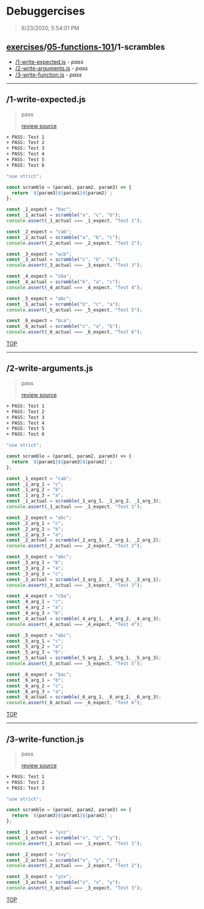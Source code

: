 # Debuggercises 

> 6/23/2020, 5:54:01 PM 

## [exercises](../../README.md)/[05-functions-101](../README.md)/1-scrambles 

- [/1-write-expected.js](#1-write-expectedjs) - _pass_ 
- [/2-write-arguments.js](#2-write-argumentsjs) - _pass_ 
- [/3-write-function.js](#3-write-functionjs) - _pass_ 
---

## /1-write-expected.js 

> pass 
>
> [review source](../../../exercises/05-functions-101/1-scrambles/1-write-expected.js)

```txt
+ PASS: Test 1
+ PASS: Test 2
+ PASS: Test 3
+ PASS: Test 4
+ PASS: Test 5
+ PASS: Test 6
```

```js
"use strict";

const scramble = (param1, param2, param3) => {
  return `${param3}${param1}${param2}`;
};

const _1_expect = "bac";
const _1_actual = scramble("a", "c", "b");
console.assert(_1_actual === _1_expect, "Test 1");

const _2_expect = "cab";
const _2_actual = scramble("a", "b", "c");
console.assert(_2_actual === _2_expect, "Test 2");

const _3_expect = "acb";
const _3_actual = scramble("c", "b", "a");
console.assert(_3_actual === _3_expect, "Test 3");

const _4_expect = "cba";
const _4_actual = scramble("b", "a", "c");
console.assert(_4_actual === _4_expect, "Test 4");

const _5_expect = "abc";
const _5_actual = scramble("b", "c", "a");
console.assert(_5_actual === _5_expect, "Test 5");

const _6_expect = "bca";
const _6_actual = scramble("c", "a", "b");
console.assert(_6_actual === _6_expect, "Test 6");

```

[TOP](#debuggercises)

---

## /2-write-arguments.js 

> pass 
>
> [review source](../../../exercises/05-functions-101/1-scrambles/2-write-arguments.js)

```txt
+ PASS: Test 1
+ PASS: Test 2
+ PASS: Test 3
+ PASS: Test 4
+ PASS: Test 5
+ PASS: Test 6
```

```js
"use strict";

const scramble = (param1, param2, param3) => {
  return `${param1}${param3}${param2}`;
};

const _1_expect = "cab";
const _1_arg_1 = "c";
const _1_arg_2 = "b";
const _1_arg_3 = "a";
const _1_actual = scramble(_1_arg_1, _1_arg_2, _1_arg_3);
console.assert(_1_actual === _1_expect, "Test 1");

const _2_expect = "abc";
const _2_arg_1 = "c";
const _2_arg_2 = "b";
const _2_arg_3 = "a";
const _2_actual = scramble(_2_arg_3, _2_arg_1, _2_arg_2);
console.assert(_2_actual === _2_expect, "Test 2");

const _3_expect = "abc";
const _3_arg_1 = "b";
const _3_arg_2 = "a";
const _3_arg_3 = "c";
const _3_actual = scramble(_3_arg_2, _3_arg_3, _3_arg_1);
console.assert(_3_actual === _3_expect, "Test 3");

const _4_expect = "cba";
const _4_arg_1 = "c";
const _4_arg_2 = "a";
const _4_arg_3 = "b";
const _4_actual = scramble(_4_arg_1, _4_arg_2, _4_arg_3);
console.assert(_4_actual === _4_expect, "Test 4");

const _5_expect = "abc";
const _5_arg_1 = "c";
const _5_arg_2 = "a";
const _5_arg_3 = "b";
const _5_actual = scramble(_5_arg_2, _5_arg_1, _5_arg_3);
console.assert(_5_actual === _5_expect, "Test 5");

const _6_expect = "bac";
const _6_arg_1 = "b";
const _6_arg_2 = "c";
const _6_arg_3 = "a";
const _6_actual = scramble(_6_arg_1, _6_arg_2, _6_arg_3);
console.assert(_6_actual === _6_expect, "Test 6");

```

[TOP](#debuggercises)

---

## /3-write-function.js 

> pass 
>
> [review source](../../../exercises/05-functions-101/1-scrambles/3-write-function.js)

```txt
+ PASS: Test 1
+ PASS: Test 2
+ PASS: Test 3
```

```js
"use strict";

const scramble = (param1, param2, param3) => {
  return `${param3}${param1}${param2}`;
};

const _1_expect = "yxz";
const _1_actual = scramble("x", "z", "y");
console.assert(_1_actual === _1_expect, "Test 1");

const _2_expect = "zxy";
const _2_actual = scramble("x", "y", "z");
console.assert(_2_actual === _2_expect, "Test 2");

const _3_expect = "yzx";
const _3_actual = scramble("z", "x", "y");
console.assert(_3_actual === _3_expect, "Test 3");

```

[TOP](#debuggercises)

